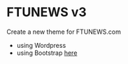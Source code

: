 # FTUNEWS v3
Create a new theme for FTUNEWS.com
- using Wordpress
- using Bootstrap [here](http://getbootstrap.com)

